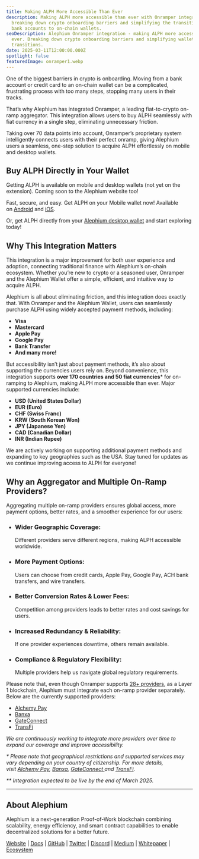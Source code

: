 ```yaml
---
title: Making ALPH More Accessible Than Ever
description: Making ALPH more accessible than ever with Onramper integration,
  breaking down crypto onboarding barriers and simplifying the transition from
  bank accounts to on-chain wallets.
seoDescription: Alephium Onramper integration - making ALPH more accessible than
  ever. Breaking down crypto onboarding barriers and simplifying wallet
  transitions.
date: 2025-03-11T12:00:00.000Z
spotlight: false
featuredImage: onramper1.webp
---
```

One of the biggest barriers in crypto is onboarding. Moving from a bank account or credit card to an on-chain wallet can be a complicated, frustrating process with too many steps, stopping many users in their tracks.

That’s why Alephium has integrated Onramper, a leading fiat-to-crypto on-ramp aggregator. This integration allows users to buy ALPH seamlessly with fiat currency in a single step, eliminating unnecessary friction.

Taking over 70 data points into account, Onramper’s proprietary system intelligently connects users with their perfect onramp, giving Alephium users a seamless, one-step solution to acquire ALPH effortlessly on mobile and desktop wallets.

## Buy ALPH Directly in Your Wallet

Getting ALPH is available on mobile and desktop wallets (not yet on the extension). Coming soon to the Alephium website too!

Fast, secure, and easy. Get ALPH on your Mobile wallet now! Available on [Android](https://play.google.com/store/apps/details?id=org.alephium.wallet) and [iOS](https://apps.apple.com/us/app/alephium-wallet/id6469043072).

Or, get ALPH directly from your [Alephium desktop wallet](https://github.com/alephium/alephium-frontend/releases/latest/) and start exploring today!

## Why This Integration Matters

This integration is a major improvement for both user experience and adoption, connecting traditional finance with Alephium’s on-chain ecosystem. Whether you’re new to crypto or a seasoned user, Onramper and the Alephium Wallet offer a simple, efficient, and intuitive way to acquire ALPH.

Alephium is all about eliminating friction, and this integration does exactly that. With Onramper and the Alephium Wallet, users can seamlessly purchase ALPH using widely accepted payment methods, including:

* **Visa**
* **Mastercard**
* **Apple Pay**
* **Google Pay**
* **Bank Transfer**
* **And many more!**

But accessibility isn’t just about payment methods, it’s also about supporting the currencies users rely on. Beyond convenience, this integration supports **over 170 countries and 50 fiat currencies*** for on-ramping to Alephium, making ALPH more accessible than ever. Major supported currencies include:

* **USD (United States Dollar)**
* **EUR (Euro)**
* **CHF (Swiss Franc)**
* **KRW (South Korean Won)**
* **JPY (Japanese Yen)**
* **CAD (Canadian Dollar)**
* **INR (Indian Rupee)**

We are actively working on supporting additional payment methods and expanding to key geographies such as the USA. Stay tuned for updates as we continue improving access to ALPH for everyone!

## Why an Aggregator and Multiple On-Ramp Providers?

Aggregating multiple on-ramp providers ensures global access, more payment options, better rates, and a smoother experience for our users:

* ### **Wider Geographic Coverage:**

  Different providers serve different regions, making ALPH accessible worldwide.
* ### **More Payment Options:**

  Users can choose from credit cards, Apple Pay, Google Pay, ACH bank transfers, and wire transfers.
* ### **Better Conversion Rates & Lower Fees:**

  Competition among providers leads to better rates and cost savings for users.
* ### **Increased Redundancy & Reliability:**

  If one provider experiences downtime, others remain available.
* ### **Compliance & Regulatory Flexibility:**

  Multiple providers help us navigate global regulatory requirements.

Please note that, even though Onramper supports [28+ providers](https://docs.onramper.com/docs/onramp-providers), as a Layer 1 blockchain, Alephium must integrate each on-ramp provider separately. Below are the currently supported providers:

* [Alchemy Pay](https://alchemypay.org/)
* [Banxa](https://banxa.com/)
* [GateConnect](https://gate.lt/connect/)
* [TransFi](https://www.transfi.com/)

*We are continuously working to integrate more providers over time to expand our coverage and improve accessibility.*

*\* Please note that geographical restrictions and supported services may vary depending on your country of citizenship. For more details, visit [Alchemy Pay](https://alchemypay.org/), [Banxa](https://banxa.com/), [GateConnect ](https://gate.lt/connect/)and [TransFi](https://www.transfi.com/).*

*\*\* Integration expected to be live by the end of March 2025.*

- - -

## About Alephium

Alephium is a next-generation Proof-of-Work blockchain combining scalability, energy efficiency, and smart contract capabilities to enable decentralized solutions for a better future.

[Website](/) | [Docs](https://docs.alephium.org/) | [GitHub](https://github.com/alephium) | [Twitter](https://twitter.com/alephium) | [Discord](/discord) | [Medium](https://medium.com/@alephium) | [Whitepaper](https://github.com/alephium/white-paper) | [Ecosystem](https://www.alph.land/)
